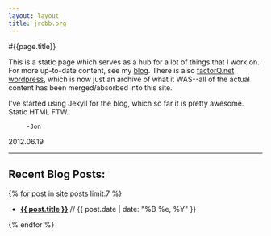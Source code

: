```yaml
---
layout: layout
title: jrobb.org
---
```


#{{page.title}}

This is a static page which serves as a hub for a lot of things that I work on. 
For more up-to-date content, see my [blog](/blog.html). 
There is also [factorQ.net wordpress](http://factorq.wordpress.com), which is now just an archive of what it WAS--all of the actual content has been merged/absorbed into this site.

I've started using Jekyll for the blog, which so far it is pretty awesome.  Static HTML FTW.

		 -Jon  

2012.06.19

----------
## Recent Blog Posts:


{% for post in site.posts limit:7 %}
* <b><a href="{{ post.url }}">{{ post.title }}</a></b></font> // {{ post.date | date: "%B %e, %Y" }}

{% endfor %}
